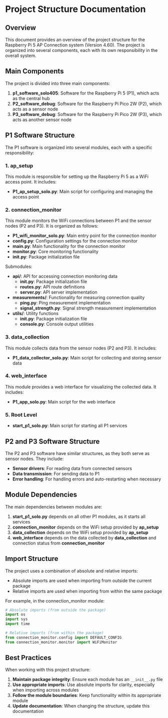 # Project Structure Documentation

## Overview

This document provides an overview of the project structure for the Raspberry Pi 5 AP Connection system (Version 4.60). The project is organized into several components, each with its own responsibility in the overall system.

## Main Components

The project is divided into three main components:

1. **p1_software_solo405**: Software for the Raspberry Pi 5 (P1), which acts as the central hub
2. **P2_software_debug**: Software for the Raspberry Pi Pico 2W (P2), which acts as a sensor node
3. **P3_software_debug**: Software for the Raspberry Pi Pico 2W (P3), which acts as another sensor node

## P1 Software Structure

The P1 software is organized into several modules, each with a specific responsibility:

### 1. ap_setup

This module is responsible for setting up the Raspberry Pi 5 as a WiFi access point. It includes:

- **P1_ap_setup_solo.py**: Main script for configuring and managing the access point

### 2. connection_monitor

This module monitors the WiFi connections between P1 and the sensor nodes (P2 and P3). It is organized as follows:

- **P1_wifi_monitor_solo.py**: Main entry point for the connection monitor
- **config.py**: Configuration settings for the connection monitor
- **main.py**: Main functionality for the connection monitor
- **monitor.py**: Core monitoring functionality
- **__init__.py**: Package initialization file

Submodules:
- **api/**: API for accessing connection monitoring data
  - **__init__.py**: Package initialization file
  - **routes.py**: API route definitions
  - **server.py**: API server implementation
- **measurements/**: Functionality for measuring connection quality
  - **ping.py**: Ping measurement implementation
  - **signal_strength.py**: Signal strength measurement implementation
- **utils/**: Utility functions
  - **__init__.py**: Package initialization file
  - **console.py**: Console output utilities

### 3. data_collection

This module collects data from the sensor nodes (P2 and P3). It includes:

- **P1_data_collector_solo.py**: Main script for collecting and storing sensor data

### 4. web_interface

This module provides a web interface for visualizing the collected data. It includes:

- **P1_app_solo.py**: Main script for the web interface

### 5. Root Level

- **start_p1_solo.py**: Main script for starting all P1 services

## P2 and P3 Software Structure

The P2 and P3 software have similar structures, as they both serve as sensor nodes. They include:

- **Sensor drivers**: For reading data from connected sensors
- **Data transmission**: For sending data to P1
- **Error handling**: For handling errors and auto-restarting when necessary

## Module Dependencies

The main dependencies between modules are:

1. **start_p1_solo.py** depends on all other P1 modules, as it starts all services
2. **connection_monitor** depends on the WiFi setup provided by **ap_setup**
3. **data_collection** depends on the WiFi setup provided by **ap_setup**
4. **web_interface** depends on the data collected by **data_collection** and connection status from **connection_monitor**

## Import Structure

The project uses a combination of absolute and relative imports:

- Absolute imports are used when importing from outside the current package
- Relative imports are used when importing from within the same package

For example, in the connection_monitor module:

```python
# Absolute imports (from outside the package)
import os
import sys
import time

# Relative imports (from within the package)
from connection_monitor.config import DEFAULT_CONFIG
from connection_monitor.monitor import WiFiMonitor
```

## Best Practices

When working with this project structure:

1. **Maintain package integrity**: Ensure each module has an `__init__.py` file
2. **Use appropriate imports**: Use absolute imports for clarity, especially when importing across modules
3. **Follow the module boundaries**: Keep functionality within its appropriate module
4. **Update documentation**: When changing the structure, update this documentation